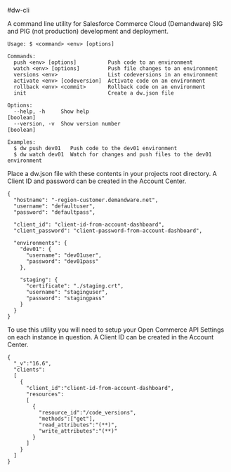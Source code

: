 #dw-cli

A command line utility for Salesforce Commerce Cloud (Demandware) SIG and PIG (not production) development and deployment.

```
Usage: $ <command> <env> [options]

Commands:
  push <env> [options]          Push code to an environment
  watch <env> [options]         Push file changes to an environment
  versions <env>                List codeversions in an environment
  activate <env> [codeversion]  Activate code on an environment
  rollback <env> <commit>       Rollback code on an environment
  init                          Create a dw.json file

Options:
  --help, -h     Show help                                             [boolean]
  --version, -v  Show version number                                   [boolean]

Examples:
  $ dw push dev01   Push code to the dev01 environment
  $ dw watch dev01  Watch for changes and push files to the dev01 environment
```
Place a dw.json file with these contents in your projects root directory.  A Client ID and password can be created in the Account Center.
```
{
  "hostname": "-region-customer.demandware.net",
  "username": "defaultuser",
  "password": "defaultpass",

  "client_id": "client-id-from-account-dashboard",
  "client_password": "client-password-from-account-dashboard",

  "environments": {
    "dev01": {
      "username": "dev01user",
      "password": "dev01pass"
    },

    "staging": {
      "certificate": "./staging.crt",
      "username": "staginguser",
      "password": "stagingpass"
    }
  }
}
```

To use this utility you will need to setup your Open Commerce API Settings on each instance in question.  A Client ID can be created in the Account Center.

```
{
  "_v":"16.6",
  "clients":
  [ 
    {
      "client_id":"client-id-from-account-dashboard",
      "resources":
      [
        {
          "resource_id":"/code_versions",
          "methods":["get"],
          "read_attributes":"(**)",
          "write_attributes":"(**)"
        }
      ]
    }
  ]
}
```
